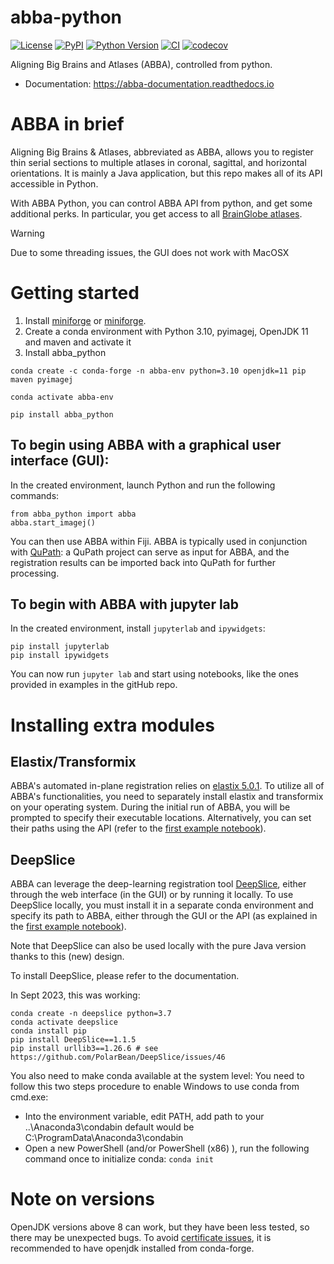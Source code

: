 # abba-python

[![License](https://img.shields.io/pypi/l/abba-python.svg?color=green)](https://github.com/BIOP/abba-python/raw/main/LICENSE)
[![PyPI](https://img.shields.io/pypi/v/abba-python.svg?color=green)](https://pypi.org/project/abba-python)
[![Python Version](https://img.shields.io/pypi/pyversions/abba-python.svg?color=green)](https://python.org)
[![CI](https://github.com/BIOP/abba_python/actions/workflows/ci.yml/badge.svg)](https://github.com/BIOP/abba-python/actions/workflows/ci.yml)
[![codecov](https://codecov.io/gh/BIOP/abba-python/branch/main/graph/badge.svg)](https://codecov.io/gh/BIOP/abba-python)

Aligning Big Brains and Atlases (ABBA), controlled from python.

* Documentation: https://abba-documentation.readthedocs.io

# ABBA in brief

Aligning Big Brains & Atlases, abbreviated as ABBA, allows you to register thin serial sections to multiple atlases in coronal, sagittal, and horizontal orientations. It is mainly a Java application, but this repo makes all of its API accessible in Python.

With ABBA Python, you can control ABBA API from python, and get some additional perks. In particular, you get access to all [BrainGlobe atlases](https://brainglobe.info/documentation/bg-atlasapi/usage/atlas-details.html).

> [!WARNING]
> Due to some threading issues, the GUI does not work with MacOSX

# Getting started

1. Install [miniforge](https://docs.conda.io/projects/miniconda/en/latest/miniconda-install.html) or [miniforge](https://github.com/conda-forge/miniforge).
2. Create a conda environment with Python 3.10, pyimagej, OpenJDK 11 and maven and activate it
3. Install abba_python
```
conda create -c conda-forge -n abba-env python=3.10 openjdk=11 pip maven pyimagej

conda activate abba-env

pip install abba_python
```


## To begin using ABBA with a graphical user interface (GUI):

In the created environment, launch Python and run the following commands:

```
from abba_python import abba
abba.start_imagej()
```

You can then use ABBA within Fiji.
ABBA is typically used in conjunction with [QuPath](https://qupath.github.io/): a QuPath project can serve as input for ABBA, and the registration results can be imported back into QuPath for further processing.

## To begin with ABBA with jupyter lab

In the created environment, install `jupyterlab` and `ipywidgets`:

```
pip install jupyterlab
pip install ipywidgets
```

You can now run `jupyter lab` and start using notebooks, like the ones provided in examples in the gitHub repo.

# Installing extra modules

## Elastix/Transformix

ABBA's automated in-plane registration relies on [elastix 5.0.1](https://github.com/SuperElastix/elastix). To utilize all of ABBA's functionalities, you need to separately install elastix and transformix on your operating system. During the initial run of ABBA, you will be prompted to specify their executable locations. Alternatively, you can set their paths using the API (refer to the [first example notebook](example_notebooks/0.%20Register%20And%20Save%20State.ipynb)).

## DeepSlice

ABBA can leverage the deep-learning registration tool [DeepSlice](https://github.com/PolarBean/DeepSlice), either through the web interface (in the GUI) or by running it locally. To use DeepSlice locally, you must install it in a separate conda environment and specify its path to ABBA, either through the GUI or the API (as explained in the [first example notebook](example_notebooks/0.%20Register%20And%20Save%20State.ipynb)).

Note that DeepSlice can also be used locally with the pure Java version thanks to this (new) design.

To install DeepSlice, please refer to the documentation.

In Sept 2023, this was working:

```
conda create -n deepslice python=3.7
conda activate deepslice
conda install pip
pip install DeepSlice==1.1.5
pip install urllib3==1.26.6 # see https://github.com/PolarBean/DeepSlice/issues/46
```

You also need to make conda available at the system level:
You need to follow this two steps procedure to enable Windows to use conda from cmd.exe:
* Into the environment variable, edit PATH, add path to your ..\Anaconda3\condabin default would be C:\ProgramData\Anaconda3\condabin
* Open a new PowerShell (and/or PowerShell (x86) ), run the following command once to initialize conda:  `conda init`

# Note on versions

OpenJDK versions above 8 can work, but they have been less tested, so there may be unexpected bugs. To avoid [certificate issues](https://pyimagej.readthedocs.io/en/latest/Troubleshooting.html#unable-to-find-valid-certification-path), it is recommended to have openjdk installed from conda-forge.

